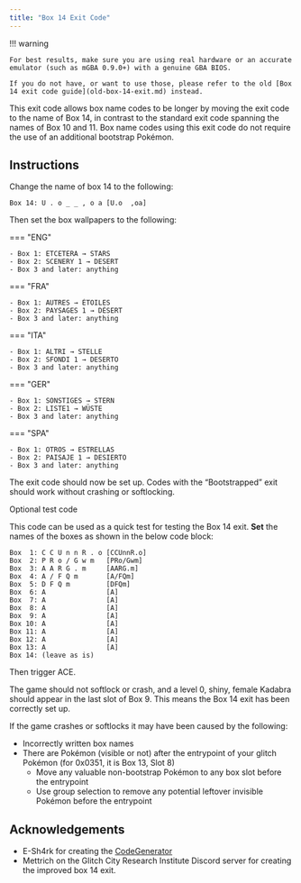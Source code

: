 ```yaml
---
title: "Box 14 Exit Code"
---
```

!!! warning

    For best results, make sure you are using real hardware or an accurate emulator (such as mGBA 0.9.0+) with a genuine GBA BIOS.

    If you do not have, or want to use those, please refer to the old [Box 14 exit code guide](old-box-14-exit.md) instead.

This exit code allows box name codes to be longer by moving the exit code to the name of Box 14, in contrast to the standard exit code spanning the names of Box 10 and 11.
Box name codes using this exit code do not require the use of an additional bootstrap Pokémon.

## Instructions

Change the name of box 14 to the following:

```
Box 14: U . o _ _ , o a	[U.o  ,oa]
```

Then set the box wallpapers to the following:

=== "ENG"

    - Box 1: ETCETERA → STARS
    - Box 2: SCENERY 1 → DESERT
    - Box 3 and later: anything

=== "FRA"

    - Box 1: AUTRES → ÉTOILES
    - Box 2: PAYSAGES 1 → DÉSERT
    - Box 3 and later: anything

=== "ITA"

    - Box 1: ALTRI → STELLE
    - Box 2: SFONDI 1 → DESERTO
    - Box 3 and later: anything

=== "GER"

    - Box 1: SONSTIGES → STERN
    - Box 2: LISTE1 → WÜSTE
    - Box 3 and later: anything

=== "SPA"

    - Box 1: OTROS → ESTRELLAS
    - Box 2: PAISAJE 1 → DESIERTO
    - Box 3 and later: anything

The exit code should now be set up. Codes with the “Bootstrapped” exit should work without crashing or softlocking.

<div class="admonition info" markdown="block">
<p class="admonition-title">Optional test code</p>

This code can be used as a quick test for testing the Box 14 exit. **Set** the names of the boxes as shown in the below code block:

```
Box  1: C C U n n R . o [CCUnnR.o]
Box  2: P R o / G w m   [PRo/Gwm]
Box  3: A A R G . m     [AARG.m]
Box  4: A / F Q m       [A/FQm]
Box  5: D F Q m         [DFQm]
Box  6: A               [A]
Box  7: A               [A]
Box  8: A               [A]
Box  9: A               [A]
Box 10: A               [A]
Box 11: A               [A]
Box 12: A               [A]
Box 13: A               [A]
Box 14: (leave as is)
```

Then trigger ACE.

The game should not softlock or crash, and a level 0, shiny, female Kadabra should appear in the last slot of Box 9. This means the Box 14 exit has been correctly set up.

</div>

If the game crashes or softlocks it may have been caused by the following:

- Incorrectly written box names
- There are Pokémon (visible or not) after the entrypoint of your glitch Pokémon (for 0x0351, it is Box 13, Slot 8)
    - Move any valuable non-bootstrap Pokémon to any box slot before the entrypoint
    - Use group selection to remove any potential leftover invisible Pokémon before the entrypoint

## Acknowledgements

- E-Sh4rk for creating the [CodeGenerator](https://e-sh4rk.github.io/CodeGenerator)
- Mettrich on the Glitch City Research Institute Discord server for creating the improved box 14 exit.
